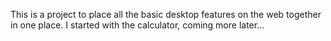 This is a project to place all the basic desktop features on the web together in one place. I started with the calculator, coming more later…
